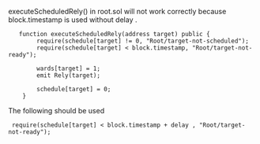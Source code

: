  executeScheduledRely() in root.sol will not work correctly because block.timestamp is used without delay .
```
   function executeScheduledRely(address target) public {
        require(schedule[target] != 0, "Root/target-not-scheduled");
        require(schedule[target] < block.timestamp, "Root/target-not-ready"); 

        wards[target] = 1;
        emit Rely(target);

        schedule[target] = 0;
    }

```
The following should be used
```
 require(schedule[target] < block.timestamp + delay , "Root/target-not-ready");
```
